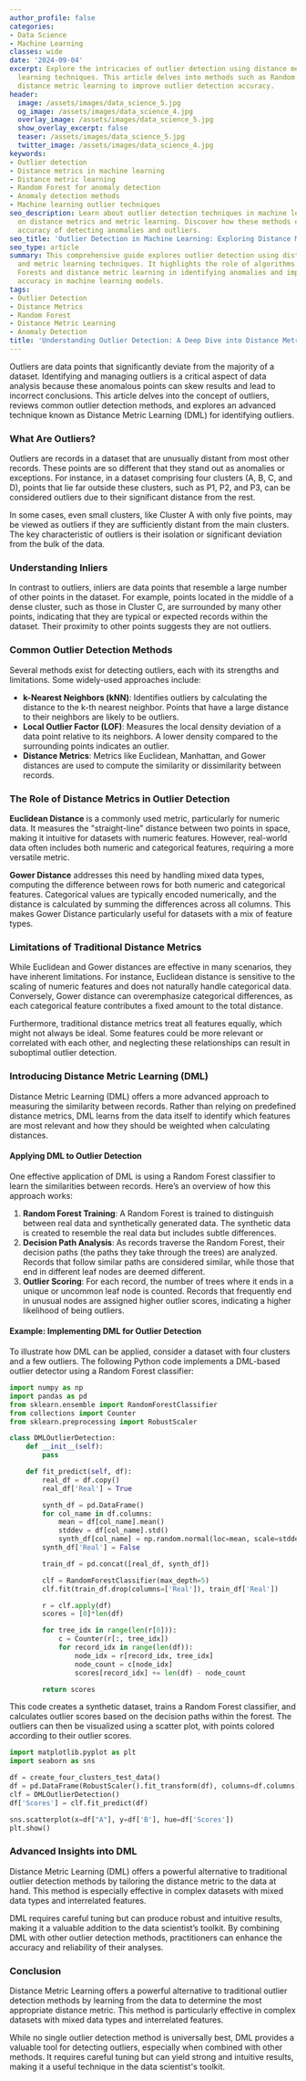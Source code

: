 ```yaml
---
author_profile: false
categories:
- Data Science
- Machine Learning
classes: wide
date: '2024-09-04'
excerpt: Explore the intricacies of outlier detection using distance metrics and metric
  learning techniques. This article delves into methods such as Random Forests and
  distance metric learning to improve outlier detection accuracy.
header:
  image: /assets/images/data_science_5.jpg
  og_image: /assets/images/data_science_4.jpg
  overlay_image: /assets/images/data_science_5.jpg
  show_overlay_excerpt: false
  teaser: /assets/images/data_science_5.jpg
  twitter_image: /assets/images/data_science_4.jpg
keywords:
- Outlier detection
- Distance metrics in machine learning
- Distance metric learning
- Random Forest for anomaly detection
- Anomaly detection methods
- Machine learning outlier techniques
seo_description: Learn about outlier detection techniques in machine learning, focusing
  on distance metrics and metric learning. Discover how these methods enhance the
  accuracy of detecting anomalies and outliers.
seo_title: 'Outlier Detection in Machine Learning: Exploring Distance Metric Learning'
seo_type: article
summary: This comprehensive guide explores outlier detection using distance metrics
  and metric learning techniques. It highlights the role of algorithms such as Random
  Forests and distance metric learning in identifying anomalies and improving detection
  accuracy in machine learning models.
tags:
- Outlier Detection
- Distance Metrics
- Random Forest
- Distance Metric Learning
- Anomaly Detection
title: 'Understanding Outlier Detection: A Deep Dive into Distance Metric Learning'
---
```


Outliers are data points that significantly deviate from the majority of a dataset. Identifying and managing outliers is a critical aspect of data analysis because these anomalous points can skew results and lead to incorrect conclusions. This article delves into the concept of outliers, reviews common outlier detection methods, and explores an advanced technique known as Distance Metric Learning (DML) for identifying outliers.

### What Are Outliers?

Outliers are records in a dataset that are unusually distant from most other records. These points are so different that they stand out as anomalies or exceptions. For instance, in a dataset comprising four clusters (A, B, C, and D), points that lie far outside these clusters, such as P1, P2, and P3, can be considered outliers due to their significant distance from the rest.

In some cases, even small clusters, like Cluster A with only five points, may be viewed as outliers if they are sufficiently distant from the main clusters. The key characteristic of outliers is their isolation or significant deviation from the bulk of the data.

### Understanding Inliers

In contrast to outliers, inliers are data points that resemble a large number of other points in the dataset. For example, points located in the middle of a dense cluster, such as those in Cluster C, are surrounded by many other points, indicating that they are typical or expected records within the dataset. Their proximity to other points suggests they are not outliers.

### Common Outlier Detection Methods

Several methods exist for detecting outliers, each with its strengths and limitations. Some widely-used approaches include:

- **k-Nearest Neighbors (kNN)**: Identifies outliers by calculating the distance to the k-th nearest neighbor. Points that have a large distance to their neighbors are likely to be outliers.
- **Local Outlier Factor (LOF)**: Measures the local density deviation of a data point relative to its neighbors. A lower density compared to the surrounding points indicates an outlier.
- **Distance Metrics**: Metrics like Euclidean, Manhattan, and Gower distances are used to compute the similarity or dissimilarity between records.

### The Role of Distance Metrics in Outlier Detection

**Euclidean Distance** is a commonly used metric, particularly for numeric data. It measures the "straight-line" distance between two points in space, making it intuitive for datasets with numeric features. However, real-world data often includes both numeric and categorical features, requiring a more versatile metric.

**Gower Distance** addresses this need by handling mixed data types, computing the difference between rows for both numeric and categorical features. Categorical values are typically encoded numerically, and the distance is calculated by summing the differences across all columns. This makes Gower Distance particularly useful for datasets with a mix of feature types.

### Limitations of Traditional Distance Metrics

While Euclidean and Gower distances are effective in many scenarios, they have inherent limitations. For instance, Euclidean distance is sensitive to the scaling of numeric features and does not naturally handle categorical data. Conversely, Gower distance can overemphasize categorical differences, as each categorical feature contributes a fixed amount to the total distance.

Furthermore, traditional distance metrics treat all features equally, which might not always be ideal. Some features could be more relevant or correlated with each other, and neglecting these relationships can result in suboptimal outlier detection.

### Introducing Distance Metric Learning (DML)

Distance Metric Learning (DML) offers a more advanced approach to measuring the similarity between records. Rather than relying on predefined distance metrics, DML learns from the data itself to identify which features are most relevant and how they should be weighted when calculating distances.

#### Applying DML to Outlier Detection

One effective application of DML is using a Random Forest classifier to learn the similarities between records. Here’s an overview of how this approach works:

1. **Random Forest Training**: A Random Forest is trained to distinguish between real data and synthetically generated data. The synthetic data is created to resemble the real data but includes subtle differences.
2. **Decision Path Analysis**: As records traverse the Random Forest, their decision paths (the paths they take through the trees) are analyzed. Records that follow similar paths are considered similar, while those that end in different leaf nodes are deemed different.
3. **Outlier Scoring**: For each record, the number of trees where it ends in a unique or uncommon leaf node is counted. Records that frequently end in unusual nodes are assigned higher outlier scores, indicating a higher likelihood of being outliers.

#### Example: Implementing DML for Outlier Detection

To illustrate how DML can be applied, consider a dataset with four clusters and a few outliers. The following Python code implements a DML-based outlier detector using a Random Forest classifier:

```python
import numpy as np
import pandas as pd
from sklearn.ensemble import RandomForestClassifier
from collections import Counter
from sklearn.preprocessing import RobustScaler

class DMLOutlierDetection:
    def __init__(self):
        pass

    def fit_predict(self, df):
        real_df = df.copy()
        real_df['Real'] = True

        synth_df = pd.DataFrame() 
        for col_name in df.columns:
            mean = df[col_name].mean()
            stddev = df[col_name].std()
            synth_df[col_name] = np.random.normal(loc=mean, scale=stddev, size=len(df))
        synth_df['Real'] = False

        train_df = pd.concat([real_df, synth_df])

        clf = RandomForestClassifier(max_depth=5)
        clf.fit(train_df.drop(columns=['Real']), train_df['Real'])

        r = clf.apply(df)
        scores = [0]*len(df)

        for tree_idx in range(len(r[0])): 
            c = Counter(r[:, tree_idx]) 
            for record_idx in range(len(df)): 
                node_idx = r[record_idx, tree_idx]
                node_count = c[node_idx]
                scores[record_idx] += len(df) - node_count

        return scores
```

This code creates a synthetic dataset, trains a Random Forest classifier, and calculates outlier scores based on the decision paths within the forest. The outliers can then be visualized using a scatter plot, with points colored according to their outlier scores.

```python
import matplotlib.pyplot as plt
import seaborn as sns

df = create_four_clusters_test_data()
df = pd.DataFrame(RobustScaler().fit_transform(df), columns=df.columns)
clf = DMLOutlierDetection()
df['Scores'] = clf.fit_predict(df)

sns.scatterplot(x=df["A"], y=df['B'], hue=df['Scores'])
plt.show()
```

### Advanced Insights into DML

Distance Metric Learning (DML) offers a powerful alternative to traditional outlier detection methods by tailoring the distance metric to the data at hand. This method is especially effective in complex datasets with mixed data types and interrelated features.

DML requires careful tuning but can produce robust and intuitive results, making it a valuable addition to the data scientist’s toolkit. By combining DML with other outlier detection methods, practitioners can enhance the accuracy and reliability of their analyses.

### Conclusion

Distance Metric Learning offers a powerful alternative to traditional outlier detection methods by learning from the data to determine the most appropriate distance metric. This method is particularly effective in complex datasets with mixed data types and interrelated features.

While no single outlier detection method is universally best, DML provides a valuable tool for detecting outliers, especially when combined with other methods. It requires careful tuning but can yield strong and intuitive results, making it a useful technique in the data scientist's toolkit.
